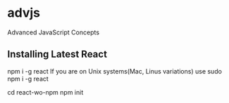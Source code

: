 # advjs
Advanced JavaScript Concepts

## Installing Latest React
npm i -g react
If you are on Unix systems(Mac, Linus variations) use
sudo npm i -g react

cd react-wo-npm
npm init

